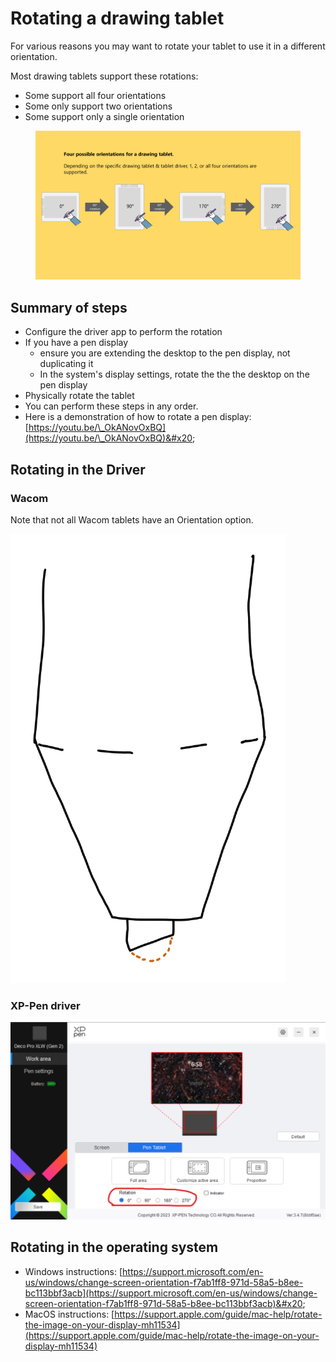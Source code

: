 # Rotating a drawing tablet

For various reasons you may want to rotate your tablet to use it in a different orientation.

Most drawing tablets support these rotations:

* Some support all four orientations
* Some only support two orientations&#x20;
* Some support only a single orientation&#x20;

<figure><img src="../../.gitbook/assets/image (1) (1) (1) (1) (1) (1) (1) (1) (1).png" alt=""><figcaption></figcaption></figure>

## **Summary of steps**&#x20;

* Configure the driver app to perform the rotation
* If you have a pen display
  * ensure you are extending the desktop to the pen display, not duplicating it
  * In the system's display settings, rotate the the the desktop on the pen display
* Physically rotate the tablet
* You can perform these steps in any order.
* Here is a demonstration of how to rotate a pen display: [https://youtu.be/\_OkANovOxBQ](https://youtu.be/\_OkANovOxBQ)&#x20;

## Rotating in the Driver

### Wacom

Note that not all Wacom tablets have an Orientation option.

![](<../../.gitbook/assets/image (353).png>)

### XP-Pen driver

![](<../../.gitbook/assets/image (1) (1) (1) (1) (1) (1) (1) (1) (1) (1).png>)



## Rotating in the operating system

* Windows instructions: [https://support.microsoft.com/en-us/windows/change-screen-orientation-f7ab1ff8-971d-58a5-b8ee-bc113bbf3acb](https://support.microsoft.com/en-us/windows/change-screen-orientation-f7ab1ff8-971d-58a5-b8ee-bc113bbf3acb)&#x20;
* MacOS instructions: [https://support.apple.com/guide/mac-help/rotate-the-image-on-your-display-mh11534](https://support.apple.com/guide/mac-help/rotate-the-image-on-your-display-mh11534)





